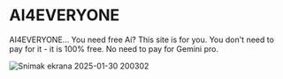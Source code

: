 # AI4EVERYONE
AI4EVERYONE... You need free Ai? This site is for you. You don't need to pay for it - it is 100% free. No need to pay for Gemini pro. 

![Snimak ekrana 2025-01-30 200302](https://github.com/user-attachments/assets/e39af6c2-f06e-4b4d-8665-9b7b0ac3f70a)
